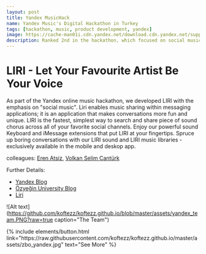 ```yaml
---
layout: post
title: Yandex MusicHack
name: Yandex Music's Digital Hackathon in Turkey 
tags: [hackathon, music, product development, yandex]
image: https://cache-man01i.cdn.yandex.net/download.cdn.yandex.net/support/com/music/files/logo_semantic_horizontal_black-en.png
description: Ranked 2nd in the hackathon, which focused on social music discovery and interaction.
---
```


# LIRI - Let Your Favourite Artist Be Your Voice

As part of the Yandex online music hackathon, we developed LIRI with the emphasis on "social music". Liri enables music sharing within messaging applications; it is an application that makes conversations more fun and unique.
LIRI is the fastest, simplest way to search and share piece of sound chorus across all of your favorite social channels. Enjoy our powerful sound Keyboard and iMessage extensions that put LIRI at your fingertips.
Spruce up boring conversations with our LIRI sound and LIRI music libraries - exclusively available in the mobile and deskop app.

colleagues: [Eren Atsiz](https://github.com/erenatsiz), [Volkan Selim Cantürk](https://www.linkedin.com/in/vscanturk/)

Further Details:
- [Yandex Blog](https://yandex.com/company/blog/turkish-digital-music-hackathon-helps-spur-innovation-in-yandex-music)
- [Özyeğin University Blog](https://www.ozyegin.edu.tr/tr/etkinlikler/12278/yandex-hackathon-ozu)
- [Liri](https://erenatsiz.github.io/liri/)

![Alt text](https://github.com/koftezz/koftezz.github.io/blob/master/assets/yandex_team.PNG?raw=true caption="The Team")


<p class="text-center">
{% include elements/button.html link="https://raw.githubusercontent.com/koftezz/koftezz.github.io/master/assets/zbo_yandex.jpg" text="See More" %}
</p>
